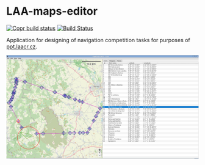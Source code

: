 # LAA-maps-editor


[![Copr build status](https://copr.fedorainfracloud.org/coprs/jmlich/laa/package/editor/status_image/last_build.png)](https://copr.fedorainfracloud.org/coprs/jmlich/laa/package/editor/)
[![Build Status](https://travis-ci.org/DCGM/LAA-maps-editor.svg?branch=master)](https://travis-ci.org/DCGM/LAA-maps-editor)

Application for designing of navigation competition tasks for purposes of [ppt.laacr.cz](https://ppt.laacr.cz).

![](docs/screenshot.jpg)
